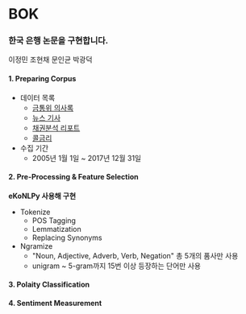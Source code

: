 # BOK

### 한국 은행 논문을 구현합니다.
이정민 조현채 문인균 박광덕

#### 1. Preparing Corpus

* 데이터 목록
  * [금통위 의사록](https://www.bok.or.kr/portal/bbs/B0000245/list.do?menuNo=200761)
  * [뉴스 기사](https://search.naver.com/search.naver?where=news&sm=tab_jum&query=금리)
  * [채권분석 리포트](https://finance.naver.com/research/debenture_list.nhn)
  * [콜금리](https://finance.naver.com/marketindex/interestDetail.nhn?marketindexCd=IRR_CALL)
* 수집 기간 
  * 2005년 1월 1일 ~ 2017년 12월 31일



#### 2. Pre-Processing & Feature Selection

**eKoNLPy 사용해 구현**

* Tokenize 
  * POS Tagging 
  * Lemmatization 
  * Replacing Synonyms 
* Ngramize
  * "Noun, Adjective, Adverb, Verb, Negation" 총 5개의 품사만 사용
  * unigram ~ 5-gram까지 15번 이상 등장하는 단어만 사용  



#### 3. Polaity Classification



#### 4. Sentiment Measurement





